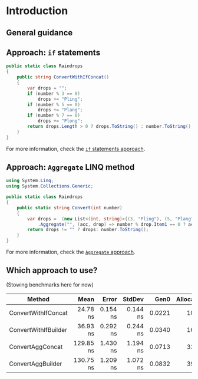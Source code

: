 # Introduction

## General guidance

## Approach: `if` statements

```csharp
public static class Raindrops
{
    public string ConvertWithIfConcat()
    {
        var drops = "";
        if (number % 3 == 0)
            drops += "Pling";
        if (number % 5 == 0)
            drops += "Plang";
        if (number % 7 == 0)
            drops += "Plong";
        return drops.Length > 0 ? drops.ToString() : number.ToString();
    }
}
```

For more information, check the [`if` statements approach][approach-if-statements].

## Approach: `Aggregate` LINQ method

```csharp
using System.Linq;
using System.Collections.Generic;

public static class Raindrops
{
    public static string Convert(int number)
    {
        var drops =  (new List<(int, string)>{(3, "Pling"), (5, "Plang"), (7, "Plong")})
            .Aggregate("", (acc, drop) => number % drop.Item1 == 0 ? acc + drop.Item2: acc);
        return drops != "" ? drops: number.ToString();
    }
}
```

For more information, check the [`Aggregate` approach][approach-aggregate].

## Which approach to use?

(Stowing benchmarks here for now)

|               Method |      Mean |    Error |   StdDev |   Gen0 | Allocated |
|--------------------- |----------:|---------:|---------:|-------:|----------:|
|  ConvertWithIfConcat |  24.78 ns | 0.154 ns | 0.144 ns | 0.0221 |     104 B |
| ConvertWithIfBuilder |  36.93 ns | 0.292 ns | 0.244 ns | 0.0340 |     160 B |
|     ConvertAggConcat | 129.85 ns | 1.430 ns | 1.194 ns | 0.0713 |     336 B |
|    ConvertAggBuilder | 130.75 ns | 1.209 ns | 1.072 ns | 0.0832 |     392 B |

[approach-if-statements]: https://exercism.org/tracks/csharp/exercises/raindrops/approaches/if-statements
[approach-aggregate]: https://exercism.org/tracks/csharp/exercises/raindrops/approaches/aggregate
